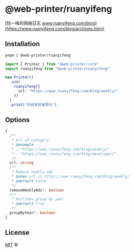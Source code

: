 # @web-printer/ruanyifeng

[阮一峰的网络日志 www.ruanyifeng.com/blog](https://www.ruanyifeng.com/blog/archives.html)

## Installation
```bash
pnpm i @web-printer/ruanyifeng
```

```ts
import { Printer } from "@web-printer/core"
import ruanyifeng from "@web-printer/ruanyifeng"

new Printer()
  .use(
    ruanyifeng({
      url: "https://www.ruanyifeng.com/blog/weekly/"
    })
  )
  .print("科技爱好者周刊")
```

## Options

```ts
{
  /**
   * Url of category
   * @example
   * - "https://www.ruanyifeng.com/blog/weekly/"
   * - "https://www.ruanyifeng.com/blog/developer/"
   */
  url: string
  /**
   * Remove weekly ads
   * @when url is https://www.ruanyifeng.com/blog/weekly/
   * @default false
   */
  removeWeeklyAds?: boolean
  /**
   * Outlines group by year
   * @default true
   */
  groupByYear?: boolean
}
```

## License

<a href="https://github.com/busiyiworld/web-printer/blob/main/LICENSE">MIT</a> <span>©</span> <a href="https://github.com/ourongxing"><img width=15 src="https://avatars.githubusercontent.com/u/48356807?v=4"></a>
